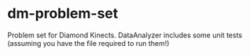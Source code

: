 # dm-problem-set
Problem set for Diamond Kinects.
DataAnalyzer includes some unit tests (assuming you have the file required to run them!)